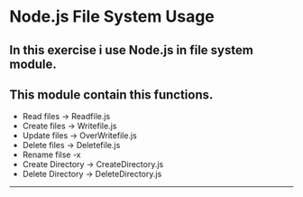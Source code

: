 # Node.js File System Usage

In this exercise i use Node.js in file system module.
---
This module contain this functions.
---
* Read files -> Readfile.js
* Create files -> Writefile.js
* Update files -> OverWritefile.js
* Delete files -> Deletefile.js
* Rename filse -x
* Create Directory -> CreateDirectory.js
* Delete Directory -> DeleteDirectory.js

---


